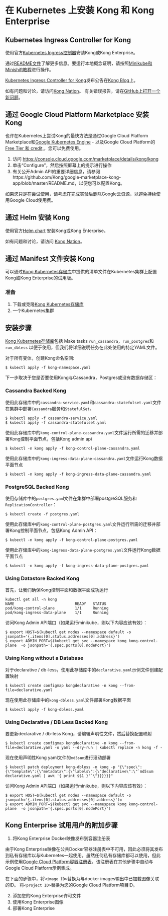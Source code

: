# 在 Kubernetes 上安装 Kong 和 Kong Enterprise 

## Kubernetes Ingress Controller for Kong

使用官方[Kubernetes Ingress控制器](https://github.com/Kong/kubernetes-ingress-controller)安装Kong或Kong Enterprise。

通过[README文件](https://github.com/Kong/kubernetes-ingress-controller/blob/master/README.md)了解更多信息。要运行本地概念证明，请按照[Minikube和Minishift教程](https://github.com/Kong/kubernetes-ingress-controller/tree/master/deploy)进行操作。

[Kubernetes Ingress Controller for Kong](https://konghq.com/blog/kubernetes-ingress-controller-for-kong/)发布公告在[Kong Blog](https://konghq.com/blog/)上。

如有问题和讨论，请访问[Kong Nation](https://discuss.konghq.com/c/kubernetes)。
有关错误报告，请在[GitHub上打开一个新问题](https://github.com/Kong/kubernetes-ingress-controller/issues)。

## 通过 Google Cloud Platform Marketplace 安装 Kong

也许在Kubernetes上尝试Kong的最快方法是通过Google Cloud Platform Marketplace和[Google Kubernetes Engine](https://cloud.google.com/kubernetes-engine/) - 以及Google Cloud Platform的[Free Tier 和 credit,](https://cloud.google.com/free/)，您可以免费使用。

1. 访问 https://console.cloud.google.com/marketplace/details/kong/kong
2. 单击“Configure”，然后按照屏幕上的提示进行操作
3. 有关公开Admin API的重要详细信息，请参阅https://github.com/Kong/google-marketplace-kong-app/blob/master/README.md，以便您可以配置Kong。

如果您只是在尝试使用，请考虑在完成实验后删除Google云资源，以避免持续使用Google Cloud使用费。

## 通过 Helm 安装 Kong

使用官方[Helm chart](https://hub.kubeapps.com/charts/stable/kong) 安装Kong或Kong Enterprise。

如有问题和讨论，请访问 [Kong Nation](https://discuss.konghq.com/c/kubernetes)。

## 通过 Manifest 文件安装 Kong

可以通过[Kong Kubernetes存储库](https://github.com/Kong/kong-dist-kubernetes/)中提供的清单文件在Kubernetes集群上配置Kong或Kong Enterprise的试用版。

### 准备

1. 下载或克隆[Kong Kubernetes存储库](https://github.com/Kong/kong-dist-kubernetes/)
2. 一个Kubernetes集群

## 安装步骤

[Kong Kubernetes存储库](https://github.com/Kong/kong-dist-kubernetes/)包括 Make tasks `run_cassandra`，`run_postgres`和`run_dbless` 以便于使用，但我们将详细说明任务在此处使用的特定YAML文件。

对于所有变体，创建Kong命名空间:
```
$ kubectl apply -f kong-namespace.yaml
```
下一步取决于您是否要使用Kong与Cassandra，Postgres或没有数据存储区：

### Cassandra Backed Kong

使用此存储库中的`cassandra-service.yaml`和`cassandra-statefulset.yaml`文件在集群中部署`Cassandra`服务和`StatefulSet`。
```
$ kubectl apply -f cassandra-service.yaml
$ kubectl apply -f cassandra-statefulset.yaml
```

使用此存储库中的`kong-control-plane-cassandra.yaml`文件运行所需的迁移并部署Kong控制平面节点，包括Kong admin api
```
$ kubectl -n kong apply -f kong-control-plane-cassandra.yaml
```

使用此存储库中的`kong-ingress-data-plane-cassandra.yaml`文件运行Kong数据平面节点
```
$ kubectl -n kong apply -f kong-ingress-data-plane-cassandra.yaml
```

### PostgreSQL Backed Kong

使用存储库中的`postgres.yam`l文件在集群中部署postgreSQL服务和`ReplicationController`：
```
$ kubectl create -f postgres.yaml
```
使用此存储库中的`kong-control-plane-postgres.yaml`文件运行所需的迁移并部署Kong控制平面节点，包括Kong Admin API：
```
$ kubectl -n kong apply -f kong-control-plane-postgres.yaml
```
使用此存储库中的`kong-ingress-data-plane-postgres.yaml`文件运行Kong数据平面节点
```
$ kubectl -n kong apply -f kong-ingress-data-plane-postgres.yaml
```

### Using Datastore Backed Kong

首先，让我们确保Kong控制平面和数据平面成功运行
```
kubectl get all -n kong
NAME                           READY   STATUS
pod/kong-control-plane         1/1     Running
pod/kong-ingress-data-plane    1/1     Running
```
访问Kong Admin API端口（如果运行minikube，则以下内容应该有效）：
```
$ export HOST=$(kubectl get nodes --namespace default -o jsonpath='{.items[0].status.addresses[0].address}')
$ export ADMIN_PORT=$(kubectl get svc --namespace kong kong-control-plane  -o jsonpath='{.spec.ports[0].nodePort}')
```

### Using Kong without a Database

对于declarative / db-less，使用此存储库中的`declarative.yaml`示例文件创建配置映射
```
$ kubectl create configmap kongdeclarative -n kong --from-file=declarative.yaml
```
现在使用此存储库中的`kong-dbless.yaml`文件部署Kong数据平面
```
$ kubectl apply -f kong-dbless.yaml
```

### Using Declarative / DB Less Backed Kong

要更新declarative / db-less Kong，请编辑声明性文件，然后替换配置映射
```
$ kubectl create configmap kongdeclarative -n kong --from-file=declarative.yaml -o yaml --dry-run | kubectl replace -n kong -f -
```
现在使用声明性Kong yaml文件的`md5sum`进行滚动部署
```
$ kubectl patch deployment kong-dbless -n kong -p "{\"spec\":{\"template\":{\"metadata\":{\"labels\":{\"declarative\":\"`md5sum declarative.yaml | awk '{ print $$1 }'`\"}}}}}}"
```
访问Kong Admin API端口（如果运行minikube，则以下内容应该有效）：
```
$ export HOST=$(kubectl get nodes --namespace default -o jsonpath='{.items[0].status.addresses[0].address}')=
$ export ADMIN_PORT=$(kubectl get svc --namespace kong kong-control-plane  -o jsonpath='{.spec.ports[0].nodePort}')
```

## Kong Enterprise 试用用户的附加步骤

1. 将Kong Enterprise Docker映像发布到容器注册表

由于Kong Enterprise映像在公共Docker容器注册表中不可用，因此必须将其发布到私有存储库以与Kubernetes一起使用。虽然任何私有存储库都可以使用，但此示例使用[Google Cloud Platform容器注册表](https://cloud.google.com/container-registry/)，该注册表在其他步骤中自动与Google Cloud Platform示例集成。

在下面的步骤中，将`<image ID>`替换为与docker images输出中已加载图像关联的ID。
将`<project ID>`替换为您的Google Cloud Platform项目ID。

2. 添加您的Kong Enterprise许可文件
3. 使用Kong Enterprise图像
4. 部署Kong Enterprise


















